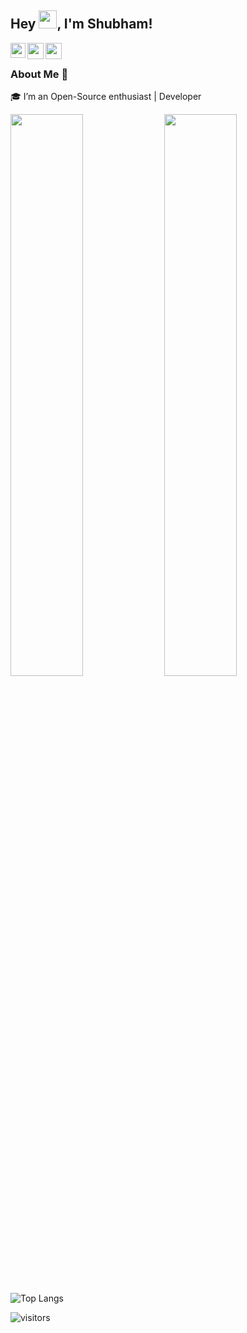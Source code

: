 ## Hey <img src="https://github.com/TheDudeThatCode/TheDudeThatCode/blob/master/Assets/Hi.gif" width="29px">, I'm Shubham!


<a href="https://www.linkedin.com/in/shubham-yadav-3848261aa/">
  <img align="left" width="24px" src="https://cdn-icons-png.flaticon.com/512/174/174857.png"  />
</a>
<a href="https://twitter.com/shubhztwt">
  <img align="left" width="26px" src="https://logodownload.org/wp-content/uploads/2014/09/twitter-logo-6.png" />
</a>
<a href="https://shubh22121.hashnode.dev/">
  <img align="left" width="26px" src="https://cdn.hashnode.com/res/hashnode/image/upload/v1611902473383/CDyAuTy75.png?auto=compress" />
</a>

<br/>

### About Me 🚀
🎓 I’m an Open-Source enthusiast | Developer


<p align="left">
	
  <img width="48%" src="https://github-readme-stats.vercel.app/api?username=shubham-yadavv&show_icons=true&theme=tokyonight"/>
  <img width="48%" src="https://github-readme-streak-stats.herokuapp.com/?user=shubham-yadavv&theme=tokyonight"/>
  
</p>



![Top Langs](https://github-readme-stats.vercel.app/api/top-langs/?username=shubham-yadavv&show_icons=true&theme=tokyonight&layout=compact)




![visitors](https://visitor-badge.laobi.icu/badge?page_id=shubh22121.shubh22121)
<!-- theme tokyonight
 ![Shubham's github stats](https://github-readme-stats.vercel.app/api?username=shubh22121&show_icons=true&theme=tokyonight&hide_border=true)
<img width="37.3%" src="https://github-readme-stats.vercel.app/api/top-langs/?username=shubh22121&theme=tokyonight&count_private=true&line_height=52">-->
